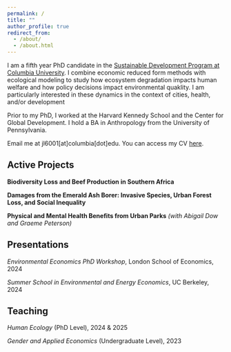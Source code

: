 ```yaml
---
permalink: /
title: ""
author_profile: true
redirect_from: 
  - /about/
  - /about.html
---
```


I am a fifth year PhD candidate in the [Sustainable Development Program at Columbia University](). I combine economic reduced form methods with ecological modeling to study how ecosystem degradation impacts human welfare and how policy decisions impact environmental quaklity. I am particularly interested in these dynamics in the context of cities, health, and/or development

Prior to my PhD, I worked at the Harvard Kennedy School and the Center for Global Development. I hold a BA in Anthropology from the University of Pennsylvania. 

Email me at jl6001[at]columbia[dot]edu. You can access my CV [here](https://jessiexlu.github.io/cv_may2025.pdf).

Active Projects
------
**Biodiversity Loss and Beef Production in Southern Africa**

**Damages from the Emerald Ash Borer: Invasive Species, Urban Forest Loss, and Social Inequality**

**Physical and Mental Health Benefits from Urban Parks** *(with Abigail Dow and Graeme Peterson)*

Presentations
------
*Environmental Economics PhD Workshop*, London School of Economics, 2024

*Summer School in Environmental and Energy Economics*, UC Berkeley, 2024

Teaching
------
*Human Ecology* (PhD Level), 2024 & 2025

*Gender and Applied Economics* (Undergraduate Level), 2023

